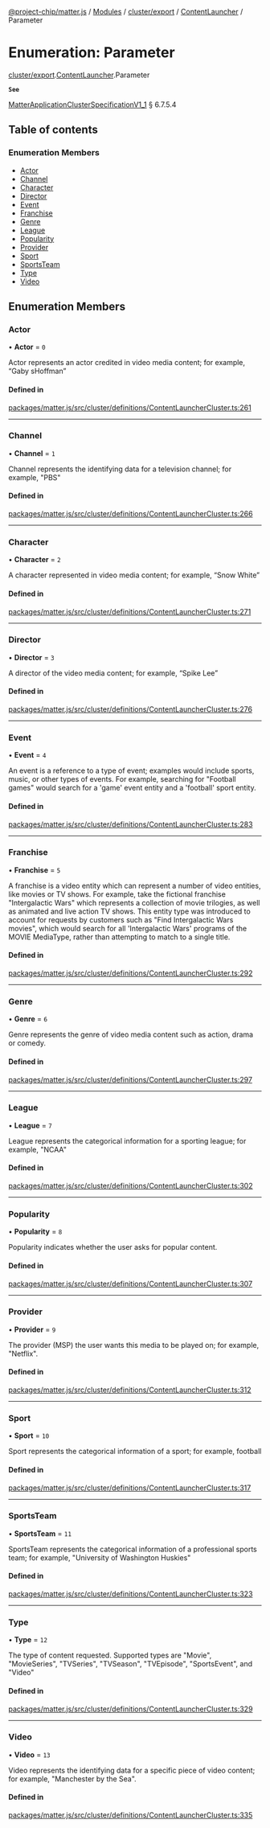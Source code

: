 [@project-chip/matter.js](../README.md) / [Modules](../modules.md) / [cluster/export](../modules/cluster_export.md) / [ContentLauncher](../modules/cluster_export.ContentLauncher.md) / Parameter

# Enumeration: Parameter

[cluster/export](../modules/cluster_export.md).[ContentLauncher](../modules/cluster_export.ContentLauncher.md).Parameter

**`See`**

[MatterApplicationClusterSpecificationV1_1](../interfaces/spec_export.MatterApplicationClusterSpecificationV1_1.md) § 6.7.5.4

## Table of contents

### Enumeration Members

- [Actor](cluster_export.ContentLauncher.Parameter.md#actor)
- [Channel](cluster_export.ContentLauncher.Parameter.md#channel)
- [Character](cluster_export.ContentLauncher.Parameter.md#character)
- [Director](cluster_export.ContentLauncher.Parameter.md#director)
- [Event](cluster_export.ContentLauncher.Parameter.md#event)
- [Franchise](cluster_export.ContentLauncher.Parameter.md#franchise)
- [Genre](cluster_export.ContentLauncher.Parameter.md#genre)
- [League](cluster_export.ContentLauncher.Parameter.md#league)
- [Popularity](cluster_export.ContentLauncher.Parameter.md#popularity)
- [Provider](cluster_export.ContentLauncher.Parameter.md#provider)
- [Sport](cluster_export.ContentLauncher.Parameter.md#sport)
- [SportsTeam](cluster_export.ContentLauncher.Parameter.md#sportsteam)
- [Type](cluster_export.ContentLauncher.Parameter.md#type)
- [Video](cluster_export.ContentLauncher.Parameter.md#video)

## Enumeration Members

### Actor

• **Actor** = ``0``

Actor represents an actor credited in video media content; for example, “Gaby sHoffman”

#### Defined in

[packages/matter.js/src/cluster/definitions/ContentLauncherCluster.ts:261](https://github.com/project-chip/matter.js/blob/be83914/packages/matter.js/src/cluster/definitions/ContentLauncherCluster.ts#L261)

___

### Channel

• **Channel** = ``1``

Channel represents the identifying data for a television channel; for example, "PBS"

#### Defined in

[packages/matter.js/src/cluster/definitions/ContentLauncherCluster.ts:266](https://github.com/project-chip/matter.js/blob/be83914/packages/matter.js/src/cluster/definitions/ContentLauncherCluster.ts#L266)

___

### Character

• **Character** = ``2``

A character represented in video media content; for example, “Snow White”

#### Defined in

[packages/matter.js/src/cluster/definitions/ContentLauncherCluster.ts:271](https://github.com/project-chip/matter.js/blob/be83914/packages/matter.js/src/cluster/definitions/ContentLauncherCluster.ts#L271)

___

### Director

• **Director** = ``3``

A director of the video media content; for example, “Spike Lee”

#### Defined in

[packages/matter.js/src/cluster/definitions/ContentLauncherCluster.ts:276](https://github.com/project-chip/matter.js/blob/be83914/packages/matter.js/src/cluster/definitions/ContentLauncherCluster.ts#L276)

___

### Event

• **Event** = ``4``

An event is a reference to a type of event; examples would include sports, music, or other types of events.
For example, searching for "Football games" would search for a 'game' event entity and a 'football' sport
entity.

#### Defined in

[packages/matter.js/src/cluster/definitions/ContentLauncherCluster.ts:283](https://github.com/project-chip/matter.js/blob/be83914/packages/matter.js/src/cluster/definitions/ContentLauncherCluster.ts#L283)

___

### Franchise

• **Franchise** = ``5``

A franchise is a video entity which can represent a number of video entities, like movies or TV shows. For
example, take the fictional franchise "Intergalactic Wars" which represents a collection of movie trilogies,
as well as animated and live action TV shows. This entity type was introduced to account for requests by
customers such as "Find Intergalactic Wars movies", which would search for all 'Intergalactic Wars' programs
of the MOVIE MediaType, rather than attempting to match to a single title.

#### Defined in

[packages/matter.js/src/cluster/definitions/ContentLauncherCluster.ts:292](https://github.com/project-chip/matter.js/blob/be83914/packages/matter.js/src/cluster/definitions/ContentLauncherCluster.ts#L292)

___

### Genre

• **Genre** = ``6``

Genre represents the genre of video media content such as action, drama or comedy.

#### Defined in

[packages/matter.js/src/cluster/definitions/ContentLauncherCluster.ts:297](https://github.com/project-chip/matter.js/blob/be83914/packages/matter.js/src/cluster/definitions/ContentLauncherCluster.ts#L297)

___

### League

• **League** = ``7``

League represents the categorical information for a sporting league; for example, "NCAA"

#### Defined in

[packages/matter.js/src/cluster/definitions/ContentLauncherCluster.ts:302](https://github.com/project-chip/matter.js/blob/be83914/packages/matter.js/src/cluster/definitions/ContentLauncherCluster.ts#L302)

___

### Popularity

• **Popularity** = ``8``

Popularity indicates whether the user asks for popular content.

#### Defined in

[packages/matter.js/src/cluster/definitions/ContentLauncherCluster.ts:307](https://github.com/project-chip/matter.js/blob/be83914/packages/matter.js/src/cluster/definitions/ContentLauncherCluster.ts#L307)

___

### Provider

• **Provider** = ``9``

The provider (MSP) the user wants this media to be played on; for example, "Netflix".

#### Defined in

[packages/matter.js/src/cluster/definitions/ContentLauncherCluster.ts:312](https://github.com/project-chip/matter.js/blob/be83914/packages/matter.js/src/cluster/definitions/ContentLauncherCluster.ts#L312)

___

### Sport

• **Sport** = ``10``

Sport represents the categorical information of a sport; for example, football

#### Defined in

[packages/matter.js/src/cluster/definitions/ContentLauncherCluster.ts:317](https://github.com/project-chip/matter.js/blob/be83914/packages/matter.js/src/cluster/definitions/ContentLauncherCluster.ts#L317)

___

### SportsTeam

• **SportsTeam** = ``11``

SportsTeam represents the categorical information of a professional sports team; for example, "University of
Washington Huskies"

#### Defined in

[packages/matter.js/src/cluster/definitions/ContentLauncherCluster.ts:323](https://github.com/project-chip/matter.js/blob/be83914/packages/matter.js/src/cluster/definitions/ContentLauncherCluster.ts#L323)

___

### Type

• **Type** = ``12``

The type of content requested. Supported types are "Movie", "MovieSeries", "TVSeries", "TVSeason",
"TVEpisode", "SportsEvent", and "Video"

#### Defined in

[packages/matter.js/src/cluster/definitions/ContentLauncherCluster.ts:329](https://github.com/project-chip/matter.js/blob/be83914/packages/matter.js/src/cluster/definitions/ContentLauncherCluster.ts#L329)

___

### Video

• **Video** = ``13``

Video represents the identifying data for a specific piece of video content; for example, "Manchester by the
Sea".

#### Defined in

[packages/matter.js/src/cluster/definitions/ContentLauncherCluster.ts:335](https://github.com/project-chip/matter.js/blob/be83914/packages/matter.js/src/cluster/definitions/ContentLauncherCluster.ts#L335)
